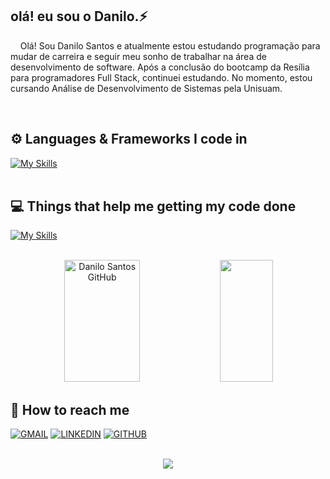 

## olá! eu sou o Danilo.⚡
<p style="margin-top: '20px'">
 &nbsp; &nbsp; Olá! Sou Danilo Santos e atualmente estou estudando programação para mudar de carreira e seguir meu sonho de trabalhar na área de desenvolvimento de software. Após a conclusão do bootcamp da Resília para programadores Full Stack, continuei estudando. No momento, estou cursando Análise de Desenvolvimento de Sistemas pela Unisuam.

</p>
<br/>

## ⚙️ Languages & Frameworks I code in
[![My Skills](https://skillicons.dev/icons?i=html,css,bootstrap,sass,styledcomponents,tailwind,js,ts,react,nextjs,nodejs,express,redux,docker,postgres,mongodb,firebase,jest,prisma)](https://skillicons.dev)
<br/>
<br/>

## 💻 Things that help me getting my code done
[![My Skills](https://skillicons.dev/icons?i=ubuntu,vscode,git,figma,npm,github,postman)](https://skillicons.dev)
<br/>
<br/>


<div align="center">  
  <img width="49%" height="195px" src="https://github-readme-stats.vercel.app/api?username=DevDaniloSants&show_icons=true&count_private=true&hide_border=true&title_color=4169E1&icon_color=4169E1&text_color=c9d1d9&bg_color=0d1117" alt="Danilo Santos GitHub" /> 
  <img width="41%" height="195px" src="https://github-readme-stats.vercel.app/api/top-langs/?username=DevDaniloSants&layout=compact&hide_border=true&title_color=4169E1&text_color=fff&bg_color=0d1117" />
</div>


## 👥  How to reach me
<div>
  <a href="mailto: dev.danilosantos@gmail.com"><img  src="https://img.shields.io/badge/Gmail-D14836?style=for-the-badge&logo=gmail&logoColor=white" alt="GMAIL" title="GMAIL"/></a>
  <a href="https://www.linkedin.com/in/danilodss/"><img  src="https://img.shields.io/badge/LinkedIn-0077B5?style=for-the-badge&logo=linkedin&logoColor=white" alt="LINKEDIN" title="LINKEDIN"/></a>
  <a href="https://github.com/DevDaniloSants"><img  src="https://img.shields.io/badge/GitHub-100000?style=for-the-badge&logo=github&logoColor=white" alt="GITHUB" title="GITHUB"/></a>
</div>
<br/>

<p align="center">
  <img src="https://github-profile-trophy.vercel.app/?username=DevDaniloSants&theme=nord&row=2&no-bg=true&column=8&margin-w=5&margin-h=15" />
</p>
